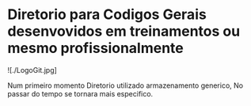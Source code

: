# Diretorio para Codigos Gerais desenvovidos em treinamentos ou mesmo profissionalmente

![./LogoGit.jpg]

Num primeiro momento Diretorio utilizado armazenamento generico,
No passar do tempo se tornara mais especifico.
